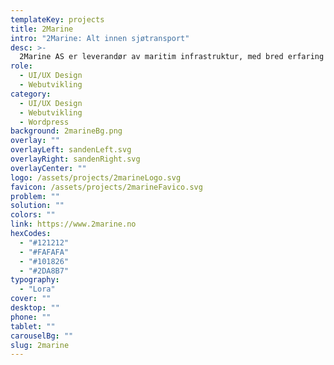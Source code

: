 ```yaml
---
templateKey: projects
title: 2Marine
intro: "2Marine: Alt innen sjøtransport"
desc: >-
  2Marine AS er leverandør av maritim infrastruktur, med bred erfaring innen marine prosjekt og prosesser.
role:
  - UI/UX Design
  - Webutvikling
category:
  - UI/UX Design
  - Webutvikling
  - Wordpress
background: 2marineBg.png
overlay: ""
overlayLeft: sandenLeft.svg
overlayRight: sandenRight.svg
overlayCenter: ""
logo: /assets/projects/2marineLogo.svg
favicon: /assets/projects/2marineFavico.svg
problem: ""
solution: ""
colors: ""
link: https://www.2marine.no
hexCodes:
  - "#121212"
  - "#FAFAFA"
  - "#101826"
  - "#2DA8B7"
typography:
  - "Lora"
cover: ""
desktop: ""
phone: ""
tablet: ""
carouselBg: ""
slug: 2marine
---
```

